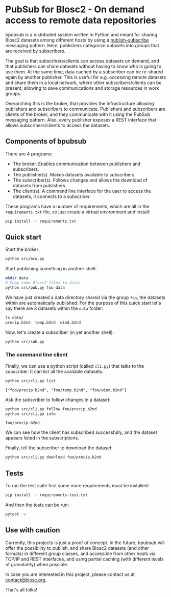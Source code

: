 # PubSub for Blosc2 - On demand access to remote data repositories

bpubsub is a distributed system written in Python and meant for sharing Blosc2 datasets among different hosts by using a [publish–subscribe](https://en.wikipedia.org/wiki/Publish–subscribe_pattern) messaging pattern.  Here, publishers categorize datasets into groups that are received by subscribers.

The goal is that subscribers/clients can access datasets on demand, and that publishers can share datasets without having to know who is going to use them.  At the same time, data cached by a subscriber can be re-shared again by another publisher. This is useful for e.g. accessing remote datasets and share them in a local network, where other subscribers/clients can be present, allowing to save communications and storage resources in work groups.

Overarching this is the broker, that provides the infrastructure allowing publishers and subscribers to communicate.  Publishers and subscribers are clients of the broker, and they communicate with it using the PubSub messaging pattern.  Also, every publisher exposes a REST interface that allows subscribers/clients to access the datasets.

## Components of bpubsub

There are 4 programs:

- The broker. Enables communication between publishers and subscribers.
- The publisher(s). Makes datasets available to subscribers.
- The subscriber(s). Follows changes and allows the download of datasets from publishers.
- The client(s). A command line interface for the user to access the datasets, it connects
  to a subscriber.

These programs have a number of requirements, which are all in the `requirements.txt`
file, so just create a virtual environment and install:

```bash
pip install -r requirements.txt
```

## Quick start

Start the broker:

```bash
python src/bro.py
```

Start publishing something in another shell:

```bash
mkdir data
# Copy some Blosc2 files to data/
python src/pub.py foo data
```

We have just created a data directory shared via the group `foo`, the datasets within are
automatically published. For the purpose of this quick start let's say there are 3
datasets within the `data` folder:

```bash
ls data/
precip.b2nd  temp.b2nd  wind.b2nd
```

Now, let's create a subscriber (in yet another shell):

```bash
python src/sub.py
```

### The command line client

Finally, we can use a python script (called `cli.py`) that talks to the subscriber.
It can list all the available datasets:

```bash
python src/cli.py list
```

```
["foo/precip.b2nd", "foo/temp.b2nd", "foo/wind.b2nd"]
```

Ask the subscriber to follow changes in a dataset:

```bash
python src/cli.py follow foo/precip.b2nd
python src/cli.py info
```

```
foo/precip.b2nd
```

We can see how the client has subscribed successfully, and the dataset appears listed in
the subscriptions.

Finally, tell the subscriber to download the dataset:

```bash
python src/cli.py download foo/precip.b2nd
```

## Tests

To run the test suite first some more requirements must be installed:

```bash
pip install -r requirements-test.txt
```

And then the tests can be run:

```bash
pytest -v
```

## Use with caution

Currently, this projects is just a proof of concept.  In the future, bpubsub will offer the possibility to publish, and share Blosc2 datasets (and other formats) in different group classes, and accessible from other hosts via TCP/IP and REST interfaces, and using partial caching (with different levels of granularity) when possible.

In case you are interested in this project, please contact us at contact@blosc.org.

That's all folks!
